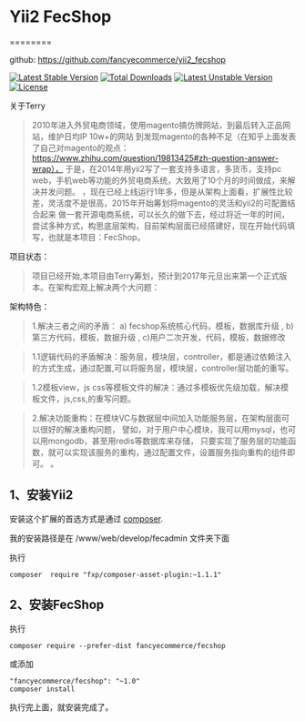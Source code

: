 # Yii2 FecShop

========


github: https://github.com/fancyecommerce/yii2_fecshop

[![Latest Stable Version](https://poser.pugx.org/fancyecommerce/fecshop/v/stable)](https://packagist.org/packages/fancyecommerce/fecshop) [![Total Downloads](https://poser.pugx.org/fancyecommerce/fecshop/downloads)](https://packagist.org/packages/fancyecommerce/fecshop) [![Latest Unstable Version](https://poser.pugx.org/fancyecommerce/fecshop/v/unstable)](https://packagist.org/packages/fancyecommerce/fecshop) [![License](https://poser.pugx.org/fancyecommerce/fecshop/license)](https://packagist.org/packages/fancyecommerce/fecshop)

关于Terry

> 2010年进入外贸电商领域，使用magento搞仿牌网站，到最后转入正品网站，维护日均IP 10w+的网站
到发现magento的各种不足（在知乎上面发表了自己对magento的观点：https://www.zhihu.com/question/19813425#zh-question-answer-wrap），
于是，在2014年用yii2写了一套支持多语言，多货币，支持pc web，手机web等功能的外贸电商系统，大致用了10个月的时间做成，来解决并发问题。
，现在已经上线运行1年多，但是从架构上面看，扩展性比较差，灵活度不是很高，2015年开始筹划将magento的灵活和yii2的可配置结合起来
做一套开源电商系统，可以长久的做下去，经过将近一年的时间，尝试多种方式，构思底层架构，目前架构层面已经搭建好，现在开始代码填写，也就是本项目：FecShop。

项目状态：

> 项目已经开始,本项目由Terry筹划，预计到2017年元旦出来第一个正式版本。在架构宏观上解决两个大问题：

架构特色：

> 1.解决三者之间的矛盾：
  a) fecshop系统核心代码，模板，数据库升级
, b)第三方代码，模板，数据升级
, c)用户二次开发，代码，模板，数据修改

> 1.1逻辑代码的矛盾解决：服务层，模块层，controller，都是通过依赖注入的方式生成，通过配置,可以将服务层，模块层，controller层功能的重写。

> 1.2模板view，js css等模板文件的解决：通过多模板优先级加载，解决模板文件，js,css,的重写问题。

> 2.解决功能重构：在模块VC与数据层中间加入功能服务层，在架构层面可以很好的解决重构问题，
譬如，对于用户中心模块，我可以用mysql，也可以用mongodb，甚至用redis等数据库来存储，
只要实现了服务层的功能函数，就可以实现该服务的重构，通过配置文件，设置服务指向重构的组件即可。
。

1、安装Yii2
------------

安装这个扩展的首选方式是通过 [composer](http://getcomposer.org/download/).

我的安装路径是在 /www/web/develop/fecadmin 文件夹下面

执行

```
composer  require "fxp/composer-asset-plugin:~1.1.1"

```



2、安装FecShop
------------

执行

```
composer require --prefer-dist fancyecommerce/fecshop

```
或添加

```
"fancyecommerce/fecshop": "~1.0"
composer install
```

执行完上面，就安装完成了。
